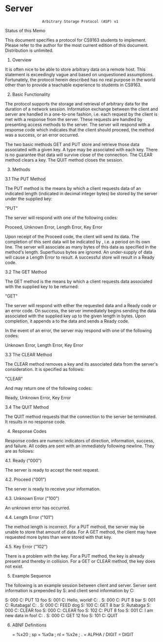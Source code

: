 Server
======
                     Arbitrary Storage Protocol (ASP) v1



Status of this Memo

This document specifies a protocol for CS9163 students to implement.  Please
refer to the author for the most current edition of this document.  Distribution
is unlimited.


1. Overview

It is often nice to be able to store arbitrary data on a remote host.  This
statement is exceedingly vague and based on unquestioned assumptions.
Fortunately, the protocol herein described has no real purpose in the world
other than to provide a teachable experience to students in CS9163.


2. Basic Functionality

The protocol supports the storage and retrieval of arbitrary data for the
duration of a network session.  Information exchange between the client and
server are handled in a one-to-one fashion, i.e. each request by the client is
met with a response from the server.  These requests are handled by presenting
access methods to the server.  The server will respond with a response code
which indicates that the client should proceed, the method was a success, or an
error occurred.

The two basic methods GET and PUT store and retrieve those data associated with
a given key.  A type may be associated with each key.  There is no guarantee
that data will survive close of the connection.  The CLEAR method clears a key.
The QUIT method closes the session.


3. Methods


3.1 The PUT Method

The PUT method is the means by which a client requests data of an indicated
length (indicated in decimal integer bytes) be stored by the server under the
supplied key:

   "PUT" <space> <length> <space> <key> <newline>

The server will respond with one of the following codes:

   Proceed, Unknown Error, Length Error, Key Error

Upon receipt of the Proceed code, the client will send its data.  The completion
of this sent data will be indicated by <newline> <period> <newline>, i.e. a
period on its own line.  The server will associate as many bytes of this data as
specified in the method's length.  Superfluous bytes are ignored.  An
under-supply of data will cause a Length Error to result.  A successful store
will result in a Ready code.


3.2 The GET Method

The GET method is the means by which a client requests data associated with the
supplied key to be returned:

   "GET" <space> <length> <space> <key> <newline>

The server will respond with either the requested data and a Ready code or an
error code.  On success, the server immediately begins sending the data
associated with the supplied key up to the given length in bytes.  Upon
completion, it appends a <newline> to the data and sends a Ready code.

In the event of an error, the server may respond with one of the following
codes: 

   Unknown Error, Length Error, Key Error


3.3 The CLEAR Method

The CLEAR method removes a key and its associated data from the server's
consideration.  It is specified as follows:

   "CLEAR" <space> <key> <newline>

And may return one of the following codes:

   Ready, Unknown Error, Key Error


3.4 The QUIT Method

The QUIT method requests that the connection to the server be terminated.  It
results in no response code.


4. Response Codes

Response codes are numeric indicators of direction, information, success, and
failure.  All codes are sent with an immediately following newline.  They are as
follows:


4.1. Ready ("000")

The server is ready to accept the next request.


4.2. Proceed ("001")

The server is ready to receive your information.


4.3. Unknown Error ("100")

An unknown error has occurred.


4.4. Length Error ("101")

The method length is incorrect.  For a PUT method, the server may be unable to
store that amount of data.  For A GET method, the client may have requested more
bytes than were stored with that key.


4.5. Key Error ("102")

There is a problem with the key.  For a PUT method, the key is already present
and thereby in collision.  For a GET or CLEAR method, the key does not exist.


5. Example Sequence

The following is an example session between client and server.  Server sent
information is prepended by S: and client send information by C:

   S: 000
   C: PUT 13 foo
   S: 001
   C: Hello, world!
   C: .
   S: 000
   C: PUT 8 bar
   S: 001
   C: Rutabaga!
   C: .
   S: 000
   C: FEED dog
   S: 100
   C: GET 8 bar
   S: Rutabaga
   S: 000
   C: CLEAR foo
   S: 000
   C: CLEAR foo
   S: 102
   C: PUT 8 foo
   S: 001
   C: I am new data in foo!
   C: .
   S: 000
   C: GET 12 foo
   S: 101
   C: QUIT


6. ABNF Definitions

   <space>   = %x20 ; sp
   <newline> = %x0a ; nl
   <period>  = %x2e ; .
   <key>     = ALPHA / DIGIT
   <length>  = DIGIT

